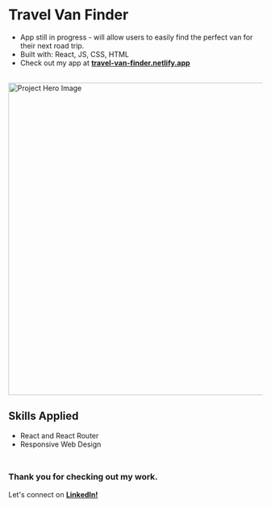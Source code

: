 # __Travel Van Finder__
- App still in progress - will allow users to easily find the perfect van for their next road trip. 
- Built with: React, JS, CSS, HTML
- Check out my app at <a href="https://travel-van-finder.netlify.app/">__travel-van-finder.netlify.app__</a>
<br/>

<img src="https://github.com/user-attachments/assets/42bebecb-170e-4b13-a627-8186f9b4292b" alt="Project Hero Image" width="620">
<br/>

## __Skills Applied__
- React and React Router
- Responsive Web Design
<br/> <br/>

##
### __Thank you for checking out my work.__
Let's connect on <a href="https://www.linkedin.com/in/filip-herbst/">__LinkedIn!__</a>
